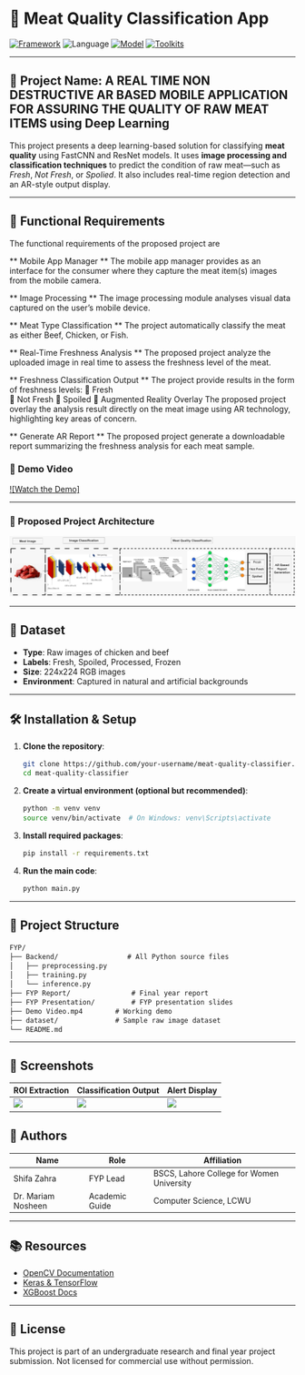 # 🥩 Meat Quality Classification App

[![Framework](https://img.shields.io/badge/Framework-Custom%20CNN-blueviolet)]()
![Language](https://img.shields.io/badge/Language-Python-79FFB2)
[![Model](https://img.shields.io/badge/Model-FastCNN%20%7C%20ResNet-FF8C00)]()
[![Toolkits](https://img.shields.io/badge/Libraries-OpenCV%20%7C%20Keras%20%7C%20TensorFlow-lightgrey)]()

---

## 🧠 Project Name: **A REAL TIME NON DESTRUCTIVE AR BASED MOBILE APPLICATION FOR ASSURING THE QUALITY OF RAW MEAT ITEMS using Deep Learning**

This project presents a deep learning-based solution for classifying **meat quality** using FastCNN and ResNet models. It uses **image processing and classification techniques** to predict the condition of raw meat—such as *Fresh*, *Not Fresh*, or *Spolied*. It also includes real-time region detection and an AR-style output display.

---

## 🚀 Functional Requirements 
The functional requirements of the proposed project are

** Mobile App Manager **
The mobile app manager provides as an interface for the consumer where they capture the 
meat item(s) images from the mobile camera. 

** Image Processing **
The image processing module analyses visual data captured on the user’s mobile device. 

** Meat Type Classification **
The project automatically classify the meat as either Beef, Chicken, or Fish. 

** Real-Time Freshness Analysis **
The proposed project analyze the uploaded image in real time to assess the freshness level 
of the meat. 

** Freshness Classification Output **
The project provide results in the form of freshness levels: 
 Fresh  
 Not Fresh 
 Spoiled 
 Augmented Reality Overlay 
The proposed project overlay the analysis result directly on the meat image using AR 
technology, highlighting key areas of concern. 

** Generate AR Report **
The proposed project generate a downloadable report summarizing the freshness analysis 
for each meat sample. 

### 🎥 Demo Video

[![Watch the Demo]](https://github.com/ShifaZahra123/Final-Year-Project-2025/blob/main/Demo%20Video.mp4)

---

### 🧩 Proposed Project Architecture

![Architecture Diagram](https://raw.githubusercontent.com/ShifaZahra123/Final-Year-Project-2025/main/Architecture%20Diagram.jpeg)

---

## 🧪 Dataset

* **Type**: Raw images of chicken and beef
* **Labels**: Fresh, Spoiled, Processed, Frozen
* **Size**: 224x224 RGB images
* **Environment**: Captured in natural and artificial backgrounds

---

## 🛠 Installation & Setup

1. **Clone the repository**:

   ```bash
   git clone https://github.com/your-username/meat-quality-classifier.git
   cd meat-quality-classifier
   ```

2. **Create a virtual environment (optional but recommended)**:

   ```bash
   python -m venv venv
   source venv/bin/activate  # On Windows: venv\Scripts\activate
   ```

3. **Install required packages**:

   ```bash
   pip install -r requirements.txt
   ```

4. **Run the main code**:

   ```bash
   python main.py
   ```

---

## 📁 Project Structure

```
FYP/
├── Backend/                 # All Python source files
│   ├── preprocessing.py
│   ├── training.py
│   └── inference.py
├── FYP Report/               # Final year report
├── FYP Presentation/         # FYP presentation slides
├── Demo Video.mp4        # Working demo
├── dataset/              # Sample raw image dataset
└── README.md
```

---

## 📸 Screenshots

| ROI Extraction            | Classification Output      | Alert Display              |
| ------------------------- | -------------------------- | -------------------------- |
| ![](docs/roi_example.png) | ![](docs/class_output.png) | ![](docs/alert_system.png) |



## 🤝 Authors

| Name               | Role                 | Affiliation                                 |
| ------------------ | -------------------- | ------------------------------------------- |
| Shifa Zahra        | FYP Lead             | BSCS, Lahore College for Women University  |
| Dr. Mariam Nosheen | Academic Guide       | Computer Science, LCWU                      |

---

## 📚 Resources

* [OpenCV Documentation](https://docs.opencv.org/)
* [Keras & TensorFlow](https://www.tensorflow.org/)
* [XGBoost Docs](https://xgboost.readthedocs.io/)

---

## 🧾 License

This project is part of an undergraduate research and final year project submission. Not licensed for commercial use without permission.
